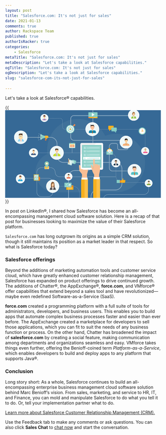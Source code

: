 ```yaml
---
layout: post
title: "Salesforce.com: It's not just for sales"
date: 2021-01-13
comments: true
author: Rackspace Team
published: true
authorIsRacker: true
categories:
    - Salesforce
metaTitle: "Salesforce.com: It's not just for sales"
metaDescription: "Let's take a look at Salesforce capabilities."
ogTitle: "Salesforce.com: It's not just for sales"
ogDescription: "Let's take a look at Salesforce capabilities."
slug: "salesforce-com-its-not-just-for-sales"

---
```


Let's take a look at Salesforce&reg; capabilities.

<!--more-->

{{<img src="HiRes.jpg" title="" alt="">}}

In post on LinkedIn&reg;, I shared how Salesforce has become an
all-encompassing management cloud software solution. Here is a recap of that
post for businesses looking to maximize the value of their Salesforce platform.

`Salesforce.com` has long outgrown its origins as a simple CRM solution, though
it still maintains its position as a market leader in that respect. So what is
Salesforce today?

### Salesforce offerings

Beyond the additions of marketing automation tools and customer service cloud,
which have greatly enhanced customer relationship management,
Salesforce has expanded on product offerings to drive continued growth. The
additions of Chatter&reg;, the AppExchange&reg;, **force.com**, and VMforce&reg;
offer capabilities that extend beyond a sales tool and have
revolutionized&mdash;maybe even redefined Software-as-a-Service (SaaS).

**force.com** created a programming platform with a full suite of tools for
administrators, developers, and business users. This enables you to build apps
that automate complex business processes faster and easier than ever
before. The AppExchange created a marketplace for developers to sell those
applications, which you can fit to suit the needs of any business function or
process. On the other hand, Chatter has broadened the impact of **salesforce.com**
by creating a social feature, making communication among departments and
organizations seamless and easy. VMforce takes things even further, offering the
Benioff-coined term *Platform-as-a-Service*, which enables developers to build
and deploy apps to any platform that supports Java&reg;.

### Conclusion

Long story short: As a whole, Salesforce continues to build an all-encompassing
enterprise business management cloud software solution behind Marc Benioff’s
vision. From sales, marketing, and service to HR, IT, and Finance, you can mold
and manipulate Salesforce to do what you tell it to do. Or, tell your
implementation partner what to do.

<a class="cta purple" id="cta" href="https://www.rackspace.com/applications/salesforce">Learn more about
Salesforce Customer Relationship Management (CRM).</a>

Use the Feedback tab to make any comments or ask questions. You can also click
**Sales Chat** to [chat now](https://www.rackspace.com/) and start the
conversation.
